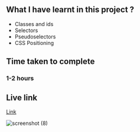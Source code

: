 ## What I have learnt in this project ?
- Classes and ids
- Selectors
- Pseudoselectors
- CSS Positioning

## Time taken to complete
### 1-2 hours

## Live link
[Link](https://lovely-hotteok-27039c.netlify.app/)

![screenshot (8)](https://user-images.githubusercontent.com/74168885/181815292-6f9b4630-e3d0-42ad-916b-32af38813a78.png)
